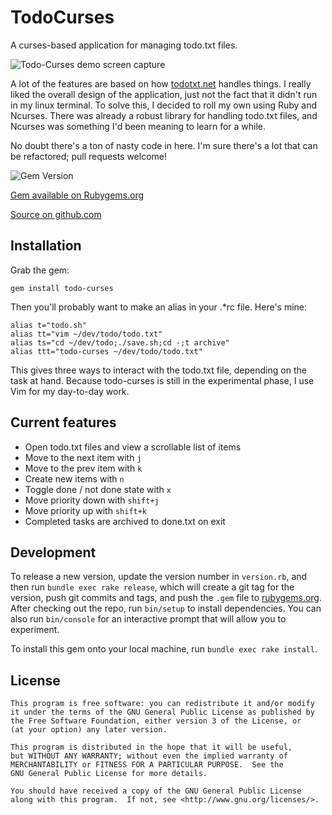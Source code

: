 # TodoCurses

A curses-based application for managing todo.txt files.

![Todo-Curses demo screen capture](
https://raw.githubusercontent.com/lorentrogers/todo-curses/master/images/todo-curses-demo.gif)

A lot of the features are based on how
[todotxt.net](todotxt.net)
handles things. I really liked the overall design of the application,
just not the fact that it didn't run in my linux terminal. To solve
this, I decided to roll my own using Ruby and Ncurses. There was already
a robust library for handling todo.txt files, and Ncurses was something
I'd been meaning to learn for a while.

No doubt there's a ton of nasty code in here. I'm sure there's a lot
that can be refactored; pull requests welcome!

![Gem Version](https://badge.fury.io/rb/todo-curses.svg)

[Gem available on Rubygems.org](https://rubygems.org/gems/todo-curses)

[Source on github.com](https://github.com/lorentrogers/todo-curses)

## Installation

Grab the gem:

    gem install todo-curses

Then you'll probably want to make an alias in your .\*rc file. Here's
mine:

    alias t="todo.sh"
    alias tt="vim ~/dev/todo/todo.txt"
    alias ts="cd ~/dev/todo;./save.sh;cd -;t archive"
    alias ttt="todo-curses ~/dev/todo/todo.txt"

This gives three ways to interact with the todo.txt file, depending
on the task at hand. Because todo-curses is still in the experimental
phase, I use Vim for my day-to-day work.

## Current features

- Open todo.txt files and view a scrollable list of items
- Move to the next item with `j`
- Move to the prev item with `k`
- Create new items with `n`
- Toggle done / not done state with `x`
- Move priority down with `shift+j`
- Move priority up with `shift+k`
- Completed tasks are archived to done.txt on exit

## Development

To release a new version, update
the version number in `version.rb`, and then run
`bundle exec rake release`, which will create a git tag for the version,
push git commits and tags, and push the `.gem`
file to [rubygems.org](https://rubygems.org).
After checking out the repo, run `bin/setup` to install dependencies.
You can also run `bin/console` for an interactive prompt that
will allow you to experiment.

To install this gem onto your local machine, run `bundle exec rake install`.

## License

    This program is free software: you can redistribute it and/or modify
    it under the terms of the GNU General Public License as published by
    the Free Software Foundation, either version 3 of the License, or
    (at your option) any later version.

    This program is distributed in the hope that it will be useful,
    but WITHOUT ANY WARRANTY; without even the implied warranty of
    MERCHANTABILITY or FITNESS FOR A PARTICULAR PURPOSE.  See the
    GNU General Public License for more details.

    You should have received a copy of the GNU General Public License
    along with this program.  If not, see <http://www.gnu.org/licenses/>.
